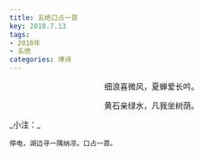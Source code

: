 ```yaml
---
title: 五绝口占一首
key: 2018.7.13
tags: 
- 2018年 
- 五绝
categories: 律诗
---
```


<p align="center">细浪喜微风，夏蝉爱长吟。
</p>
<p align="center">黄石亲绿水，凡我坐树荫。
</p>
_小注：_

```
停电，湖边寻一隅纳凉。口占一首。
```